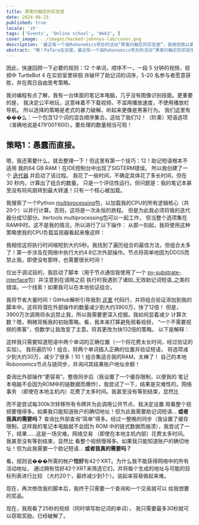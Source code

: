 ```yaml
---
title: 黑客约翰尼的实验室
date: 2024-06-25
published: true
locale: 'zh'
tags: ['Events', 'Online school', 'Web3', ]
cover_image: ../images/hacked-johnnys-lab/cover.png
description: '最近有一个由Robonomics举办的活动“黑客约翰尼的实验室”，我相信我以某种方式黑进去了！除了第一次由于规则误解而输掉之外，我参加的每一轮我都赢了，这里是一个简短的“如何”故事。'
abstract: "嘿！PaTara在这里。最近有一个由Robonomics举办的活动“黑客约翰尼的实验室”，我相信我以某种方式黑进去了！除了第一次由于规则误解而输掉之外，我参加的每一轮我都赢了，这里是一个简短的“如何”故事。 "
---
```


因此，快速回顾一下必要的规则：12 个单词，顺序不一，一段 5 分钟的视频，视频中 TurtleBot 4 在实验室里徘徊
并破坏了助记词的词序，5-20 名参与者愿意获胜，并在周日自由思考策略。

<rb-image zoom src="./images/hacked-johnnys-lab/0.png" alt="Game Interface" />

我对编程有点了解，我有一台体面的笔记本电脑，几乎没有图像识别技能。更重要的是， 
我决定公平地玩，这意味着不下载视频，不滥用播放速度，不使用播放栏导航。 
所以选择的策略是老式的暴力破解。听起来更像是黑客行为。
我们这里有���么：一个包含12个词的混合顺序集合。这给了我们12！（阶乘）短语选项 
（准确地说是479’001’600）。要处理的数量相当可观！


## 策略1：愚蠢而直接。

嗯，我还需要什么，就去整理一下！但这里有第一个技巧：12！助记短语根本不适用 
我的64 GB RAM！在IDE控制台中出现了SIGTERM错误。 
所以我创建了一个 [迭代器](https://docs.python.org/3/library/itertools.html#itertools.permutations) 并启动了该过程。
我花了一些时间，不确定具体花了多长时间，但在 30 秒内，计算出了组合的数量。
只是一个评估性运行。但问题是：我的笔记本甚至没有将风扇转到最大转速！只有一个核心被加载。 

我搜索了一个Python [multiprocessing](https://docs.python.org/3/library/multiprocessing.html)包，以加载我的CPU的所有逻辑核心（共20个）以并行计算。否则，这将是一次永恒的旅程。 
但是为此我必须将我的迭代器分成12部分。itertools multiprocessing包可以一起工作， 
但当整个选项集在RAM中时。这不是我的情况，所以进行了以下操作： 
从那一刻起，我将使用这种策略使我的CPU负载监视器看起来像这样：

<rb-image zoom src="./images/hacked-johnnys-lab/1.png" alt="Parallelizing"/>


我相信这将执行时间缩短到大约5秒。我找到了遍历组合的最佳方法，但组合太多了！第一步涉及在网络中执行大约4.8亿次外部操作。节点将简单地因为DDOS而禁止我，即使没有那样，也需要很长时间！

<rb-image zoom src="./images/hacked-johnnys-lab/1_1.png" alt="CPU Load"/>


仅出于调试目的，我启动了脚本（用于节点通信我使用了一个 
[py-substrate-interface](https://pypi.org/project/substrate-interface/1.0.3/)包）并注意到在调用之前 
执行时我遇到了诸如_无效助记词短语_之类的错误。一个线索！如果我可以在本地验证组合，

<rb-image zoom src="./images/hacked-johnnys-lab/2.png" alt="1st Attempt"/>


我将节省大量时间！GitHub解析引导我到 
[这里](https://github.com/polkascan/py-substrate-interface/blob/master/substrateinterface/keypair.py#L170) 
代码行，并将组合验证添加到我的脚本中。这将将潜在外部操作的数量减少到大约3900万，快了12倍！ 
但是，3900万次调用将永远禁止我，所以我需要更深入挖掘。我如何显着减少 
计算次数？嗯，稍微背叛我的初始策略。看，我本来打算避免观看视频， 
“一个不需要视频的黑客”，但数学让我改变了主意。将其更改为快132倍的策略。
以下是解释：

<rb-image zoom src="./images/hacked-johnnys-lab/3.png" alt="2nd Attempt"/>


这样我只需要知道短语中两个单词的正确位置（一个将花费太长时间，经过验证的实验）。 
我将遍历10！组合，将两个单词插入正确的位置并验证短语， 
将选项减少到大约30万，减少了很多！10！组合集适合我的RAM，太棒了！ 
自己的本地Robonomics节点与链同步，并询问其结果账户地址余额！

<rb-image zoom src="./images/hacked-johnnys-lab/4.png" alt="2 Words Insertion"/>


查询比外部操作“更容易”。整夜同步后（我设置了一个缓存限制，以便我的 
笔记本电脑不会因为ROM中的链数据而爆炸），我尝试了一下，结果是灾难性的。网络事务 
（即使在本地主机内）花费了太多时间。我甚至没有等到结束，显然比

<rb-image zoom src="./images/hacked-johnnys-lab/5.png" alt="3rd Attempt"/>


而不是尝试每300k次转移所有令牌并为此调用公共节点，我决定设置 
观看整个视频要慢得多。如果我只能知道账户的确切地址！但为此我需要助记词短语... **或者我真的需要吗？** 
查询比外部查询“简单”得多。经过一整晚的同步（我设置了缓存限制，这样我的笔记本电脑就不会因为 ROM 中的链式数据而崩溃），我尝试了一下，结果……这是一场灾难。网络交易
（即使在本地主机内部）花费太多时间。我甚至没有等到结束，显然比 
看整个视频慢得多。如果我只能知道账户的确切地址！但为此我需要一个助记短语... **或者我真的需要吗？**

看。规则说���所需的帐户**恰好**有42个XRT。为什么我不能获得网络中的所有活动地址，
通过拥有恰好42个XRT来筛选它们，并将每个生成的地址与可能的目标列表进行比较 
（大约20个，最终减少到1个）。说起来容易做起来难。 

现在，再次修改我的脚本后，我终于只需要一个查询和一个交易就可以 
给我想要的奖品。

<rb-image zoom src="./images/hacked-johnnys-lab/6.png" alt="4th Attempt"/>


现在，我观看了25秒的视频（同时填写助记词的单词）， 
我只需要最多30秒就可以窃取奖励。已经破解了。

<rb-image zoom src="./images/hacked-johnnys-lab/7.png" alt="Discord Bot Notification"/>



